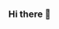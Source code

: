 ### Hi there 👋

<!--
**elfdrkn/elfdrkn** is a ✨ _special_ ✨ repository because its `README.md` (this file) appears on your GitHub profile.

Here are some ideas to get you started:

- 🔭 I’m currently working on RFID department
- 🌱 I’m currently learning Python
- 📫 How to reach me: linkedin.com/in/elif-durukan-4a4293188/
- 😄 Pronouns: Elif
- ⚡ Fun fact: online games 
-->
